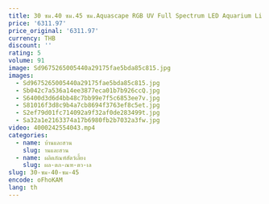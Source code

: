 ```yaml
---
title: 30 ซม.40 ซม.45 ซม.Aquascape RGB UV Full Spectrum LED Aquarium Light สําหรับ Acquario NANO ถังปลา
price: '6311.97'
price_original: '6311.97'
currency: THB
discount: ''
rating: 5
volume: 91
image: Sd9675265005440a29175fae5bda85c815.jpg
images:
  - Sd9675265005440a29175fae5bda85c815.jpg
  - Sb042c7a536a14ee3877eca01b7b926ccQ.jpg
  - S6400d3d6d4bb48c7bb99e7f5c6853ee7v.jpg
  - S81016f3d8c9b4a7cb8694f3763ef8c5et.jpg
  - S2ef79d01fc714092a9f32af0de283499t.jpg
  - Sa32a1e2163374a17b6980fb2b7032a3fw.jpg
video: 4000242554043.mp4
categories:
  - name: บ้านและสวน
    slug: านและสวน
  - name: ผลิตภัณฑ์สัตว์เลี้ยง
    slug: ผล-ตภ-ณฑ-ตว-เล
slug: 30-ซม-40-ซม-45
encode: oFhoKAM
lang: th
---
```

  